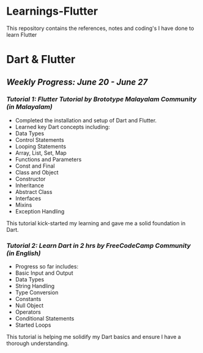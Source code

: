 # Learnings-Flutter
This repository contains the references, notes and coding's I have done to learn Flutter

# Dart & Flutter

## *Weekly Progress: June 20 - June 27*

### ***Tutorial 1: Flutter Tutorial by Brototype Malayalam Community (in Malayalam)***

- Completed the installation and setup of Dart and Flutter.
- Learned key Dart concepts including:
- Data Types
- Control Statements
- Looping Statements
- Array, List, Set, Map
- Functions and Parameters
- Const and Final
- Class and Object
- Constructor
- Inheritance
- Abstract Class
- Interfaces
- Mixins
- Exception Handling
  
This tutorial kick-started my learning and gave me a solid foundation in Dart.

### ***Tutorial 2: Learn Dart in 2 hrs by FreeCodeCamp Community (in English)***

- Progress so far includes:
- Basic Input and Output
- Data Types
- String Handling
- Type Conversion
- Constants
- Null Object
- Operators
- Conditional Statements
- Started Loops
  
This tutorial is helping me solidify my Dart basics and ensure I have a thorough understanding.
